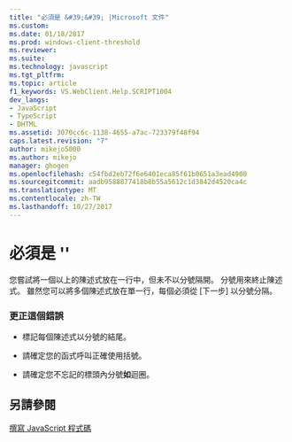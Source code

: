 ```yaml
---
title: "必須是 &#39;&#39; |Microsoft 文件"
ms.custom: 
ms.date: 01/18/2017
ms.prod: windows-client-threshold
ms.reviewer: 
ms.suite: 
ms.technology: javascript
ms.tgt_pltfrm: 
ms.topic: article
f1_keywords: VS.WebClient.Help.SCRIPT1004
dev_langs:
- JavaScript
- TypeScript
- DHTML
ms.assetid: 3070cc6c-1138-4655-a7ac-723379f48f94
caps.latest.revision: "7"
author: mikejo5000
ms.author: mikejo
manager: ghogen
ms.openlocfilehash: c54fbd2eb72f6e6401eca85f61b0651a3ead4900
ms.sourcegitcommit: aadb9588877418b8b55a5612c1d3842d4520ca4c
ms.translationtype: MT
ms.contentlocale: zh-TW
ms.lasthandoff: 10/27/2017
---
```

# <a name="expected-3939"></a>必須是 &#39;&#39;
您嘗試將一個以上的陳述式放在一行中，但未不以分號隔開。 分號用來終止陳述式。 雖然您可以將多個陳述式放在單一行，每個必須從 [下一步] 以分號分隔。  
  
### <a name="to-correct-this-error"></a>更正這個錯誤  
  
-   標記每個陳述式以分號的結尾。  
  
-   請確定您的函式呼叫正確使用括號。  
  
-   請確定您不忘記的標頭內分號**如**迴圈。  
  
## <a name="see-also"></a>另請參閱  
 [撰寫 JavaScript 程式碼](../../javascript/writing-javascript-code.md)
